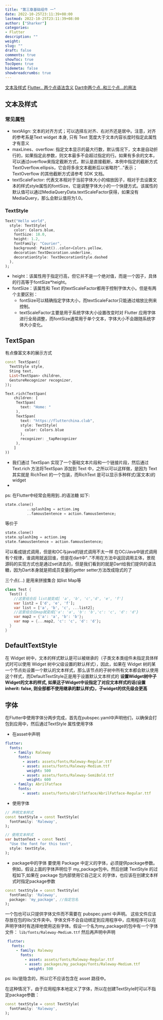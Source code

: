 ```yaml
---
title: "第三章基础组件 一"
date: 2022-10-25T23:11:39+08:00 
lastmod: 2022-10-25T23:11:39+08:00
author: ["Sharker"] 
categories: 
- Flutter
description: ""
weight: 
slug: ""
draft: false 
comments: true 
showToc: true 
TocOpen: true 
hidemeta: false 
showbreadcrumbs: true 
---
```


[文本及样式](https://book.flutterchina.club/chapter3/text.html)
[Flutter.. 两个点语法含义](https://www.cnblogs.com/gloryhope/p/13367585.html)
[Dart中两个点..和三个点...的用法](https://www.jianshu.com/p/35063261c583)

## 文本及样式
### 常见属性
* textAlign: 文本的对齐方式；可以选择左对齐、右对齐还是居中。注意，对齐的参考系是Text widget 本身, 只有 Text 宽度大于文本内容长度时指定此属性才有意义
* maxLines、overflow: 指定文本显示的最大行数，默认情况下，文本是自动折行的，如果指定此参数，则文本最多不会超过指定的行。如果有多余的文本，可以通过overflow来指定截断方式，默认是直接截断，本例中指定的截断方式TextOverflow.ellipsis，它会将多余文本截断后以省略符“...”表示；TextOverflow 的其他截断方式请参考 SDK 文档。
* textScaleFactor: 代表文本相对于当前字体大小的缩放因子，相对于去设置文本的样式style属性的fontSize，它是调整字体大小的一个快捷方式。该属性的默认值可以通过MediaQueryData.textScaleFactor获得，如果没有MediaQuery，那么会默认值将为1.0。

### TextStyle
```dart
Text("Hello world",
  style: TextStyle(
    color: Colors.blue,
    fontSize: 18.0,
    height: 1.2,  
    fontFamily: "Courier",
    background: Paint()..color=Colors.yellow,
    decoration:TextDecoration.underline,
    decorationStyle: TextDecorationStyle.dashed
  ),
);
```
* height：该属性用于指定行高，但它并不是一个绝对值，而是一个因子，具体的行高等于fontSize*height。
* fontSize：该属性和 Text 的textScaleFactor都用于控制字体大小。但是有两个主要区别：
    * fontSize可以精确指定字体大小，而textScaleFactor只能通过缩放比例来控制。
    * textScaleFactor主要是用于系统字体大小设置改变时对 Flutter 应用字体进行全局调整，而fontSize通常用于单个文本，字体大小不会跟随系统字体大小变化。

## TextSpan
有点像富文本的展示方式
```dart
const TextSpan({
  TextStyle style, 
  Sting text,
  List<TextSpan> children,
  GestureRecognizer recognizer,
});
```

```dart
Text.rich(TextSpan(
    children: [
     TextSpan(
       text: "Home: "
     ),
     TextSpan(
       text: "https://flutterchina.club",
       style: TextStyle(
         color: Colors.blue
       ),  
       recognizer: _tapRecognizer
     ),
    ]
))
```
* 我们通过 TextSpan 实现了一个基础文本片段和一个链接片段，然后通过Text.rich 方法将TextSpan 添加到 Text 中，之所以可以这样做，是因为 Text 其实就是 RichText 的一个包装，而RichText 是可以显示多种样式(富文本)的 widget
* 


ps: 
在Flutter中经常会用用到..的语法糖
如下:
```dart
state.clone()
          ..splashImg = action.img
          ..famousSentence = action.famousSentence;
```
等价于
```dart
state.clone()
state.splashImg = action.img
state.famousSentence = action.famousSentence;
```
可以看成链式调用，但是和OC与java的链式调用不太一样
在OC/Java中链式调用有个规律，谁调用就返回谁，但是在dart中".."不用在方法中返回调用主体，景观源码的实现方式也是通过set进去的，但是我们看到的就是Dart给我们提供的语法糖，因为Dart本身就是把成员变量的getter setter方法改成隐式的了

三个点(...)
是用来拼接集合 如list Map等
```dart
class Test {
  Test() {
    //这里组合后 list就变成[ 'a', 'b', 'c','d', 'e', 'f']
    var list2 = ['d', 'e', 'f'];
    var list = ['a', 'b', 'c', ...list2];
    //这里组合后map就变成{'a': 'a', 'b': 'b','c': 'c', 'd': 'd'}
    var map2 = {'a': 'a', 'b': 'b'};
    var map = {...map2, 'c': 'c', 'd': 'd'};
  }
}
```

## DefaultTextStyle
在 Widget 树中，文本的样式默认是可以被继承的（子类文本类组件未指定具体样式时可以使用 Widget 树中父级设置的默认样式），因此，如果在 Widget 树的某一个节点处设置一个默认的文本样式，那么该节点的子树中所有文本都会默认使用这个样式，而DefaultTextStyle正是用于设置默认文本样式的
**设置Widget树中子Widget的文本的样式, 如果这子Widget中设指定了对应文本样式的话(设置inherit: false, 则全部都不使用继承的默认样式)，子widget的优先级会更高**

## 字体
在Flutter中使用字体分两步完成，首先在pubspec.yaml中声明他们，以确保会打包到应用中，然后通过TextStyle 属性使用字体

* 在asset中声明
```yaml
flutter:
  fonts:
    - family: Raleway
      fonts:
        - asset: assets/fonts/Raleway-Regular.ttf
        - asset: assets/fonts/Raleway-Medium.ttf
          weight: 500
        - asset: assets/fonts/Raleway-SemiBold.ttf
          weight: 600
    - family: AbrilFatface
      fonts:
        - asset: assets/fonts/abrilfatface/AbrilFatface-Regular.ttf
```

* 使用字体
```dart
// 声明文本样式
const textStyle = const TextStyle(
  fontFamily: 'Raleway',
);

// 使用文本样式
var buttonText = const Text(
  "Use the font for this text",
  style: textStyle,
);
```

* package中的字体
要使用 Package 中定义的字体，必须提供package参数。例如，假设上面的字体声明位于
my_package包中。然后创建 TextStyle 的过程如下,如果在 package 包内部使用它自己定义
的字体，也应该在创建文本样式时指定package参数

```dart
const textStyle = const TextStyle(
  fontFamily: 'Raleway',
  package: 'my_package', //指定包名
);
```

一个包也可以只提供字体文件而不需要在 pubspec.yaml 中声明。 这些文件应该存放在包的lib/文件夹中。字体文件不会自动绑定到应用程序中，应用程序可以在声明字体时有选择地使用这些字体。假设一个名为my_package的包中有一个字体文件：
`lib/fonts/Raleway-Medium.ttf`
然后再声明中声明
```yaml
 flutter:
   fonts:
     - family: Raleway
       fonts:
         - asset: assets/fonts/Raleway-Regular.ttf
         - asset: packages/my_package/fonts/Raleway-Medium.ttf
           weight: 500
```
ps: lib/是隐含的，所以它不应该包含在 asset 路径中。

在这种情况下，由于应用程序本地定义了字体，所以在创建TextStyle时可以不指定package参数：

```dart
const textStyle = const TextStyle(
  fontFamily: 'Raleway',
);
```


